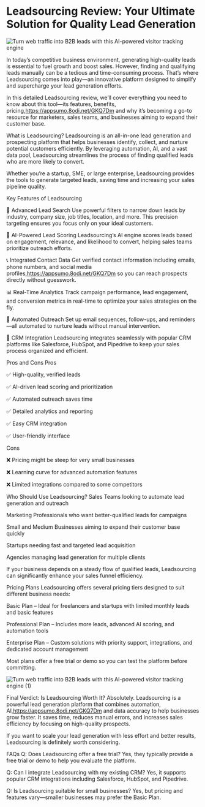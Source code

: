 # Leadsourcing Review: Your Ultimate Solution for Quality Lead Generation

![Turn web traffic into B2B leads with this AI-powered visitor tracking engine](https://github.com/user-attachments/assets/332c4d11-0f99-4c66-a678-05b175010371)


In today’s competitive business environment, generating high-quality leads is essential to fuel growth and boost sales. However, finding and qualifying leads manually can be a tedious and time-consuming process. That’s where Leadsourcing comes into play—an innovative platform designed to simplify and supercharge your lead generation efforts.

In this detailed Leadsourcing review, we’ll cover everything you need to know about this tool—its features, benefits, pricing,https://appsumo.8odi.net/GKQ7Dm and why it’s becoming a go-to resource for marketers, sales teams, and businesses aiming to expand their customer base.

What is Leadsourcing?
Leadsourcing is an all-in-one lead generation and prospecting platform that helps businesses identify, collect, and nurture potential customers efficiently. By leveraging automation, AI, and a vast data pool, Leadsourcing streamlines the process of finding qualified leads who are more likely to convert.

Whether you’re a startup, SME, or large enterprise, Leadsourcing provides the tools to generate targeted leads, saving time and increasing your sales pipeline quality.

Key Features of Leadsourcing

🔎 Advanced Lead Search
Use powerful filters to narrow down leads by industry, company size, job titles, location, and more. This precision targeting ensures you focus only on your ideal customers.

🤖 AI-Powered Lead Scoring
Leadsourcing’s AI engine scores leads based on engagement, relevance, and likelihood to convert, helping sales teams prioritize outreach efforts.

📞 Integrated Contact Data
Get verified contact information including emails, phone numbers, and social media profiles,https://appsumo.8odi.net/GKQ7Dm so you can reach prospects directly without guesswork.

📊 Real-Time Analytics
Track campaign performance, lead engagement, and conversion metrics in real-time to optimize your sales strategies on the fly.

📅 Automated Outreach
Set up email sequences, follow-ups, and reminders—all automated to nurture leads without manual intervention.

🔗 CRM Integration
Leadsourcing integrates seamlessly with popular CRM platforms like Salesforce, HubSpot, and Pipedrive to keep your sales process organized and efficient.

Pros and Cons
Pros

✅ High-quality, verified leads

✅ AI-driven lead scoring and prioritization

✅ Automated outreach saves time

✅ Detailed analytics and reporting

✅ Easy CRM integration

✅ User-friendly interface

Cons

❌ Pricing might be steep for very small businesses

❌ Learning curve for advanced automation features

❌ Limited integrations compared to some competitors

Who Should Use Leadsourcing?
Sales Teams looking to automate lead generation and outreach

Marketing Professionals who want better-qualified leads for campaigns

Small and Medium Businesses aiming to expand their customer base quickly

Startups needing fast and targeted lead acquisition

Agencies managing lead generation for multiple clients

If your business depends on a steady flow of qualified leads, Leadsourcing can significantly enhance your sales funnel efficiency.

Pricing Plans
Leadsourcing offers several pricing tiers designed to suit different business needs:

Basic Plan – Ideal for freelancers and startups with limited monthly leads and basic features

Professional Plan – Includes more leads, advanced AI scoring, and automation tools

Enterprise Plan – Custom solutions with priority support, integrations, and dedicated account management

Most plans offer a free trial or demo so you can test the platform before committing.

![Turn web traffic into B2B leads with this AI-powered visitor tracking engine (1)](https://github.com/user-attachments/assets/82d73b47-86ba-4385-b987-0afd8ad13d7d)


Final Verdict: Is Leadsourcing Worth It?
Absolutely. Leadsourcing is a powerful lead generation platform that combines automation, AI,https://appsumo.8odi.net/GKQ7Dm and data accuracy to help businesses grow faster. It saves time, reduces manual errors, and increases sales efficiency by focusing on high-quality prospects.

If you want to scale your lead generation with less effort and better results, Leadsourcing is definitely worth considering.

FAQs
Q: Does Leadsourcing offer a free trial?
Yes, they typically provide a free trial or demo to help you evaluate the platform.

Q: Can I integrate Leadsourcing with my existing CRM?
Yes, it supports popular CRM integrations including Salesforce, HubSpot, and Pipedrive.

Q: Is Leadsourcing suitable for small businesses?
Yes, but pricing and features vary—smaller businesses may prefer the Basic Plan.

